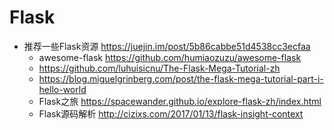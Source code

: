 # Flask

- 推荐一些Flask资源 https://juejin.im/post/5b86cabbe51d4538cc3ecfaa
    - awesome-flask https://github.com/humiaozuzu/awesome-flask
    - https://github.com/luhuisicnu/The-Flask-Mega-Tutorial-zh
    - https://blog.miguelgrinberg.com/post/the-flask-mega-tutorial-part-i-hello-world
    - Flask之旅 https://spacewander.github.io/explore-flask-zh/index.html
    - Flask源码解析 http://cizixs.com/2017/01/13/flask-insight-context
